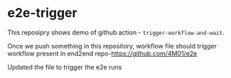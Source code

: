 # e2e-trigger

This reposipry shows demo of github action  - `trigger-workflow-and-wait`.

Once we push something in this repository, workflow file should trigger workflow present in end2end repo-https://github.com/4M01/e2e


Updated the file to trigger the e2e runs